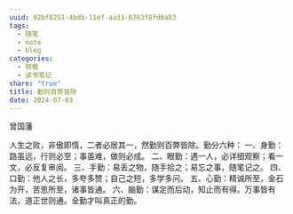 ```yaml
---
uuid: 92bf8251-4bdb-11ef-aa31-6763f8fd0a83
tags:
  - 随笔
  - note
  - blog
categories:
  - 转载
  - 读书笔记
share: "true"
title: 勤则百弊皆除
date: 2024-07-03
---
```


曾国藩

人生之败，非傲即惰，二者必居其一，然勤则百弊皆除。勤分六种：
一、身勤：路虽远，行则必至；事虽难，做则必成。
二、眼勤：遇一人，必详细观察；看一文，必反复审阅。
三、手勤：易丢之物，随手拾之；易忘之事，随笔记之。
四、口勤：他人之长，多夸多赞；自己之短，多学多问。
五、心勤：精诚所至，金石为开，苦思所至，诸事皆通。
六、脑勤：谋定而后动，知止而有得。万事皆有法，道正世则通。全勤才叫真正的勤。
